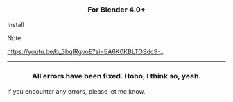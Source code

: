 
<h3 align="center">For Blender 4.0+</h3>

Install

> [!NOTE]
> https://youtu.be/b_3bqIRgvoE?si=EA6K0KBLTOSdc9-_

<hr/>

<h3 align="center">All errors have been fixed. Hoho, I think so, yeah.</h3>

If you encounter any errors, please let me know.
<br/>
